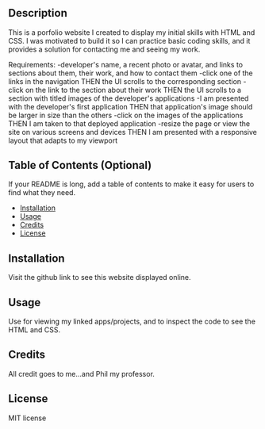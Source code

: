 # <Your-Project-Title>

## Description

This is a porfolio website I created to display my initial skills with HTML and CSS. I was motivated to build it so I can practice basic coding skills, and it provides a solution for contacting me and seeing my work.

Requirements:
 -developer's name, a recent photo or avatar, and links to sections about them, their work, and how to contact them
 -click one of the links in the navigation THEN the UI scrolls to the corresponding section
 -click on the link to the section about their work THEN the UI scrolls to a section with titled images of the developer's applications
 -I am presented with the developer's first application THEN that application's image should be larger in size than the others
 -click on the images of the applications THEN I am taken to that deployed application
 -resize the page or view the site on various screens and devices THEN I am presented with a responsive layout that adapts to my viewport

## Table of Contents (Optional)

If your README is long, add a table of contents to make it easy for users to find what they need.

- [Installation](#installation)
- [Usage](#usage)
- [Credits](#credits)
- [License](#license)

## Installation

Visit the github link to see this website displayed online. 

## Usage

Use for viewing my linked apps/projects, and to inspect the code to see the HTML and CSS. 

## Credits

All credit goes to me...and Phil my professor.

## License

MIT license